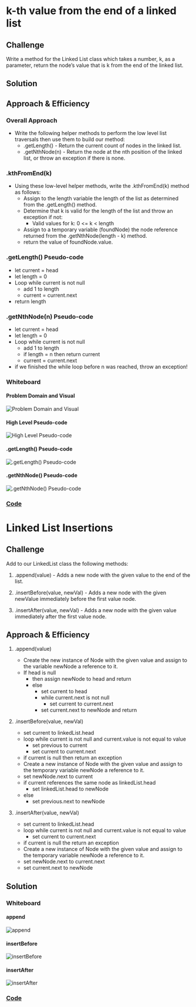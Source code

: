 # k-th value from the end of a linked list

## Challenge

Write a method for the Linked List class which takes a number, k, as a parameter, return the node’s value that is k from the end of the linked list.

## Solution

## Approach & Efficiency

### Overall Approach

* Write the following helper methods to perform the low level list traversals then use them to build our method:
  * .getLength() - Return the current count of nodes in the linked list.
  * .getNthNode(n) - Return the node at the nth position of the linked list, or throw an exception if there is none.

### .kthFromEnd(k)

* Using these low-level helper methods, write the .kthFromEnd(k) method as follows:
  * Assign to the length variable the length of the list as determined from the .getLength() method.
  * Determine that k is valid for the length of the list and throw an exception if not:
    * Valid values for k: 0 <= k < length
  * Assign to a temporary variable (foundNode) the node reference returned from the .getNthNode(length - k) method.
  * return the value of foundNode.value.

### .getLength() Pseudo-code

* let current = head
* let length = 0
* Loop while current is not null
  * add 1 to length
  * current = current.next
* return length

### .getNthNode(n) Pseudo-code

* let current = head
* let length = 0
* Loop while current is not null
  * add 1 to length
  * if length = n then return current
  * current = current.next
* if we finished the while loop before n was reached, throw an exception!

### Whiteboard

#### Problem Domain and Visual

![Problem Domain and Visual](../../../assests/ll-kth-from-end-pd-visual.jpg "Problem Domain and Visual")

#### High Level Pseudo-code

![High Level Pseudo-code](../../../assests/ll-kth-from-end-high-level-pseudo.jpg "High Level Pseudo-code")

#### .getLength() Pseudo-code

![.getLength() Pseudo-code](../../../assests/ll-kth-from-end-pseudo-getLength.jpg ".getLength() Pseudo-code")

#### .getNthNode() Pseudo-code

![.getNthNode() Pseudo-code](../../../assests/ll-kth-from-end-pseudo-getNthNode.jpg ".getNthNode() Pseudo-code")

### [Code](linked-list.js)

# Linked List Insertions


## Challenge

Add to our LinkedList class the following methods:

1. .append(value) - Adds a new node with the given value to the end of the list.

2. .insertBefore(value, newVal) - Adds a new node with the given newValue immediately before the first value node.

3. .insertAfter(value, newVal) - Adds a new node with the given value immediately after the first value node.

## Approach & Efficiency

1. .append(value)

    * Create the new instance of Node with the given value and assign to the variable newNode a reference to it.
    * If head is null
      * then assign newNode to head and return
      * else
        * set current to head
        * while current.next is not null
          * set current to current.next
        * set current.next to newNode and return

2. .insertBefore(value, newVal)

    * set current to linkedList.head
    * loop while current is not null and current.value is not equal to value
      * set previous to current
      * set current to current.next
    * if current is null then return an exception
    * Create a new instance of Node with the given value and assign to the temporary variable newNode a reference to it.
    * set newNode.next to current
    * if current references the same node as linkedList.head
      * set linkedList.head to newNode
    * else
      * set previous.next to newNode

3. .insertAfter(value, newVal)

    * set current to linkedList.head
    * loop while current is not null and current.value is not equal to value
      * set current to current.next
    * if current is null the return an exception
    * Create a new instance of Node with the given value and assign to the temporary variable newNode a reference to it.
    * set newNode.next to current.next
    * set current.next to newNode

## Solution

### Whiteboard

#### append

![append](../../../assests/ll-insertions-append.jpg "append")

#### insertBefore

![insertBefore](../../../assests/ll-insertions-insertBefore.jpg "insertBefore")

#### insertAfter

![insertAfter](../../../assests/ll-insertions-insertAfter.jpg "insertAfter")

### [Code](linked-list.js)
